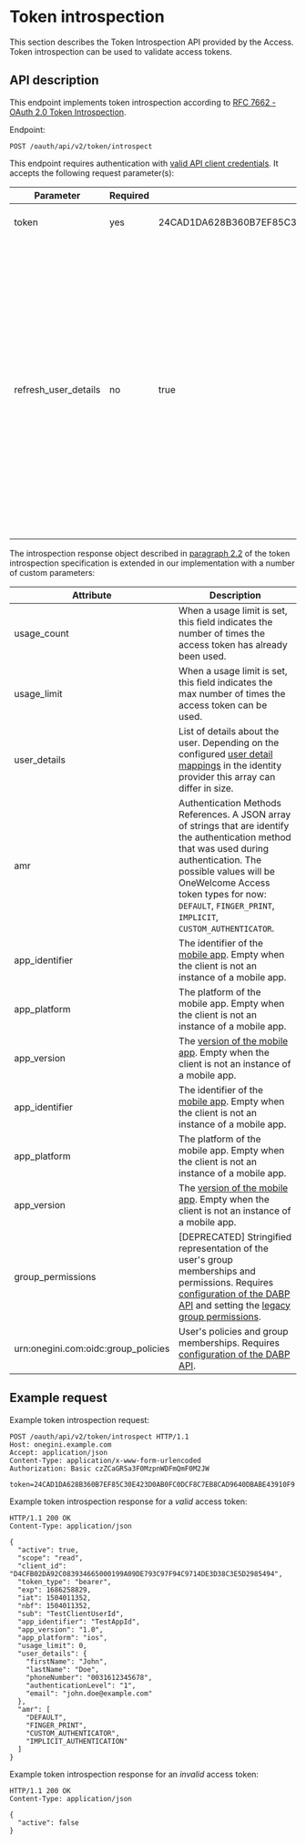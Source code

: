 # Token introspection

This section describes the Token Introspection API provided by the Access. Token introspection can be used to validate access tokens.

## API description

This endpoint implements token introspection according to [RFC 7662 - OAuth 2.0 Token Introspection](https://tools.ietf.org/html/rfc7662).

Endpoint:
```http
POST /oauth/api/v2/token/introspect
```

This endpoint requires authentication with [valid API client credentials](../topics/technical-app-management/api-configuration/api-configuration.md). It accepts the following request parameter(s):

| Parameter            | Required | Example value | Description
|----------------------|----------|---------------|---------------------------------------------------------------------------------------------------------
| token                | yes      | 24CAD1DA628B360B7EF85C30E423D0AB0FC0DCF8C7EB8CAD9640DBABE43910F9 | The value of the access token
| refresh_user_details | no       |  true         | The properties of the `user_details` object from the [user info endpoint](../topics/general-app-config/identity-providers/identity-providers.md#configure-user-info-endpoint) are cached after the first request. Use this parameter to force fetching the user details again from the user info endpoint. Performance may decrease when you add this parameter to every request.  


The introspection response object described in [paragraph 2.2](https://tools.ietf.org/html/rfc7662#section-2.2) of the token introspection specification is extended in our implementation with a number of custom parameters:


| Attribute                           | Description
|-------------------------------------|------------
| usage_count                         | When a usage limit is set, this field indicates the number of times the access token has already been used.
| usage_limit                         | When a usage limit is set, this field indicates the max number of times the access token can be used.
| user_details                        | List of details about the user. Depending on the configured [user detail mappings](../topics/general-app-config/identity-providers/identity-providers.md#attribute-mapping) in the identity provider this array can differ in size.                           |
| amr                                 | Authentication Methods References. A JSON array of strings that are identify the authentication method that was used during authentication. The possible values will be OneWelcome Access token types for now: `DEFAULT`, `FINGER_PRINT`, `IMPLICIT`, `CUSTOM_AUTHENTICATOR`.
| app_identifier                      | The identifier of the [mobile app](../topics/mobile-apps/index.md). Empty when the client is not an instance of a mobile app.
| app_platform                        | The platform of the mobile app. Empty when the client is not an instance of a mobile app.
| app_version                         | The [version of the mobile app](../topics/mobile-apps/app-configuration/app-version-management.md). Empty when the client is not an instance of a mobile app.
| app_identifier                      | The identifier of the [mobile app](../topics/mobile-apps/index.md). Empty when the client is not an instance of a mobile app.
| app_platform                        | The platform of the mobile app. Empty when the client is not an instance of a mobile app.
| app_version                         | The [version of the mobile app](../topics/mobile-apps/app-configuration/app-version-management.md). Empty when the client is not an instance of a mobile app.
| group_permissions                   | [DEPRECATED] Stringified representation of the user's group memberships and permissions. Requires [configuration of the DABP API](../topics/dum-report/index.md) and setting the [legacy group permissions](../topics/web-clients/web-client-configuration.md).
| urn:onegini.com:oidc:group_policies | User's policies and group memberships. Requires [configuration of the DABP API](../topics/dum-report/index.md).

## Example request

Example token introspection request:
```http
POST /oauth/api/v2/token/introspect HTTP/1.1
Host: onegini.example.com
Accept: application/json
Content-Type: application/x-www-form-urlencoded
Authorization: Basic czZCaGRSa3F0MzpnWDFmQmF0M2JW

token=24CAD1DA628B360B7EF85C30E423D0AB0FC0DCF8C7EB8CAD9640DBABE43910F9
```

Example token introspection response for a _valid_ access token:
```http
HTTP/1.1 200 OK
Content-Type: application/json

{
  "active": true,
  "scope": "read",
  "client_id": "D4CFB02DA92C083934665000199A09DE793C97F94C9714DE3D38C3E5D2985494",
  "token_type": "bearer",
  "exp": 1686258829,
  "iat": 1504011352,
  "nbf": 1504011352,
  "sub": "TestClientUserId",
  "app_identifier": "TestAppId",
  "app_version": "1.0",
  "app_platform": "ios",
  "usage_limit": 0,
  "user_details": {
    "firstName": "John",
    "lastName": "Doe",
    "phoneNumber": "0031612345678",
    "authenticationLevel": "1",
    "email": "john.doe@example.com"
  },
  "amr": [
    "DEFAULT",
    "FINGER_PRINT",
    "CUSTOM_AUTHENTICATOR",
    "IMPLICIT_AUTHENTICATION"
  ]
}
```

Example token introspection response for an _invalid_ access token:
```http
HTTP/1.1 200 OK
Content-Type: application/json

{
  "active": false
}
```
